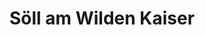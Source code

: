 ---
title: Söll am Wilden Kaiser
url: /soell-am-wilden-kaiser/
latitude: 47.503
longitude: 12.184
---